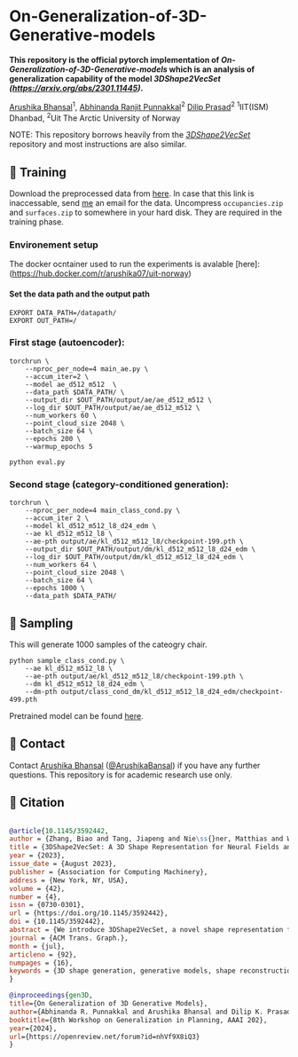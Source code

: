 # On-Generalization-of-3D-Generative-models

 <!-- [Paper (arXiv)](https://arxiv.org/abs/2301.11445) -->

**This repository is the official pytorch implementation of *On-Generalization-of-3D-Generative-models* which is an analysis of generalization capability of the model 
 *3DShape2VecSet (https://arxiv.org/abs/2301.11445)*.** 

[Arushika Bhansal](https://1zb.github.io/)<sup>1</sup>,
[Abhinanda Ranjit Punnakkal](https://tangjiapeng.github.io/)<sup>2</sup>
[Dilip Prasad](https://www.niessnerlab.org/)<sup>2</sup>
<sup>1</sup>IIT(ISM) Dhanbad, <sup>2</sup>Uit The Arctic University of Norway


NOTE: This repository borrows heavily from the [*3DShape2VecSet*](https://github.com/1zb/3DShape2VecSet) repository and most instructions are also similar. 

## :bullettrain_front: Training
Download the preprocessed data from [here](https://drive.google.com/drive/folders/1UFPi_UklH5clWKxxeL1IsxfjdUfc7i4x). In case that this link is inaccessable, send [me](mailto:biao.zhang@kaust.edu.sa) an email for the data. Uncompress `occupancies.zip` and `surfaces.zip` to somewhere in your hard disk. They are required in the training phase.

### Environement setup
The docker ocntainer used to run the experiments is avalable [here]:(https://hub.docker.com/r/arushika07/uit-norway) 

#### Set the data path and the output path 
```
EXPORT DATA_PATH=/datapath/
EXPORT OUT_PATH=/
```

### First stage (autoencoder):
```
torchrun \
    --nproc_per_node=4 main_ae.py \
    --accum_iter=2 \
    --model ae_d512_m512  \
    --data_path $DATA_PATH/ \
    --output_dir $OUT_PATH/output/ae/ae_d512_m512 \
    --log_dir $OUT_PATH/output/ae/ae_d512_m512 \
    --num_workers 60 \
    --point_cloud_size 2048 \
    --batch_size 64 \
    --epochs 200 \
    --warmup_epochs 5
```
```
python eval.py
```

### Second stage (category-conditioned generation):
```
torchrun \
    --nproc_per_node=4 main_class_cond.py \
    --accum_iter 2 \
    --model kl_d512_m512_l8_d24_edm \
    --ae kl_d512_m512_l8 \
    --ae-pth output/ae/kl_d512_m512_l8/checkpoint-199.pth \
    --output_dir $OUT_PATH/output/dm/kl_d512_m512_l8_d24_edm \
    --log_dir $OUT_PATH/output/dm/kl_d512_m512_l8_d24_edm \
    --num_workers 64 \
    --point_cloud_size 2048 \
    --batch_size 64 \
    --epochs 1000 \
    --data_path $DATA_PATH/
```

## :balloon: Sampling
This will generate 1000 samples of the cateogry chair.
```
python sample_class_cond.py \
    --ae kl_d512_m512_l8 \
    --ae-pth output/ae/kl_d512_m512_l8/checkpoint-199.pth \
    --dm kl_d512_m512_l8_d24_edm \
    --dm-pth output/class_cond_dm/kl_d512_m512_l8_d24_edm/checkpoint-499.pth
```

Pretrained model can be found [here](https://drive.google.com/drive/folders/1tX4pFulWqtICYgchRXmzscHDRJ5q2iSz?usp=sharing).

## :e-mail: Contact

Contact [Arushika Bhansal](mailto:21je0170@iitism.ac.in) ([@ArushikaBansal](https://github.com/ArushikaBansal)) if you have any further questions. This repository is for academic research use only.

## :blue_book: Citation

```bibtex

@article{10.1145/3592442,
author = {Zhang, Biao and Tang, Jiapeng and Nie\ss{}ner, Matthias and Wonka, Peter},
title = {3DShape2VecSet: A 3D Shape Representation for Neural Fields and Generative Diffusion Models},
year = {2023},
issue_date = {August 2023},
publisher = {Association for Computing Machinery},
address = {New York, NY, USA},
volume = {42},
number = {4},
issn = {0730-0301},
url = {https://doi.org/10.1145/3592442},
doi = {10.1145/3592442},
abstract = {We introduce 3DShape2VecSet, a novel shape representation for neural fields designed for generative diffusion models. Our shape representation can encode 3D shapes given as surface models or point clouds, and represents them as neural fields. The concept of neural fields has previously been combined with a global latent vector, a regular grid of latent vectors, or an irregular grid of latent vectors. Our new representation encodes neural fields on top of a set of vectors. We draw from multiple concepts, such as the radial basis function representation, and the cross attention and self-attention function, to design a learnable representation that is especially suitable for processing with transformers. Our results show improved performance in 3D shape encoding and 3D shape generative modeling tasks. We demonstrate a wide variety of generative applications: unconditioned generation, category-conditioned generation, text-conditioned generation, point-cloud completion, and image-conditioned generation. Code: https://1zb.github.io/3DShape2VecSet/.},
journal = {ACM Trans. Graph.},
month = {jul},
articleno = {92},
numpages = {16},
keywords = {3D shape generation, generative models, shape reconstruction, 3D shape representation, diffusion models}
}

@inproceedings{gen3D,
title={On Generalization of 3D Generative Models},
author={Abhinanda R. Punnakkal and Arushika Bhansal and Dilip K. Prasad},
booktitle={8th Workshop on Generalization in Planning, AAAI 202},
year={2024},
url={https://openreview.net/forum?id=nhVf9X8iQ3}
}
```